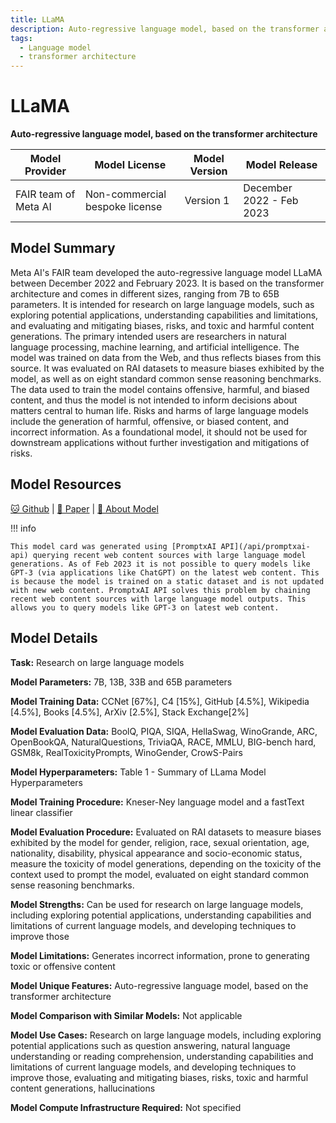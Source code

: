 ```yaml
---
title: LLaMA
description: Auto-regressive language model, based on the transformer architecture
tags:
  - Language model
  - transformer architecture
---
```


# LLaMA

**Auto-regressive language model, based on the transformer architecture**

| Model Provider | Model License | Model Version | Model Release |
| --- | --- | --- | --- |
| FAIR team of Meta AI | Non-commercial bespoke license | Version 1 | December 2022 - Feb 2023 |

## Model Summary

Meta AI's FAIR team developed the auto-regressive language model LLaMA between December 2022 and February 2023. It is based on the transformer architecture and comes in different sizes, ranging from 7B to 65B parameters. It is intended for research on large language models, such as exploring potential applications, understanding capabilities and limitations, and evaluating and mitigating biases, risks, and toxic and harmful content generations. The primary intended users are researchers in natural language processing, machine learning, and artificial intelligence. The model was trained on data from the Web, and thus reflects biases from this source. It was evaluated on RAI datasets to measure biases exhibited by the model, as well as on eight standard common sense reasoning benchmarks. The data used to train the model contains offensive, harmful, and biased content, and thus the model is not intended to inform decisions about matters central to human life. Risks and harms of large language models include the generation of harmful, offensive, or biased content, and incorrect information. As a foundational model, it should not be used for downstream applications without further investigation and mitigations of risks.

## Model Resources

[🐱 Github](https://github.com/facebookresearch/llama/blob/main/MODEL_CARD.md) | [📃 Paper](https://research.facebook.com/publications/llama-open-and-efficient-foundation-language-models/) | [🔖 About Model](https://ai.facebook.com/blog/large-language-model-llama-meta-ai/)

!!! info

    This model card was generated using [PromptxAI API](/api/promptxai-api) querying recent web content sources with large language model generations. As of Feb 2023 it is not possible to query models like GPT-3 (via applications like ChatGPT) on the latest web content. This is because the model is trained on a static dataset and is not updated with new web content. PromptxAI API solves this problem by chaining recent web content sources with large language model outputs. This allows you to query models like GPT-3 on latest web content.

## Model Details

**Task:** Research on large language models

**Model Parameters:** 7B, 13B, 33B and 65B parameters

**Model Training Data:** CCNet [67%], C4 [15%], GitHub [4.5%], Wikipedia [4.5%], Books [4.5%], ArXiv [2.5%], Stack Exchange[2%]

**Model Evaluation Data:** BoolQ, PIQA, SIQA, HellaSwag, WinoGrande, ARC, OpenBookQA, NaturalQuestions, TriviaQA, RACE, MMLU, BIG-bench hard, GSM8k, RealToxicityPrompts, WinoGender, CrowS-Pairs

**Model Hyperparameters:** Table 1 - Summary of LLama Model Hyperparameters

**Model Training Procedure:** Kneser-Ney language model and a fastText linear classifier

**Model Evaluation Procedure:** Evaluated on RAI datasets to measure biases exhibited by the model for gender, religion, race, sexual orientation, age, nationality, disability, physical appearance and socio-economic status, measure the toxicity of model generations, depending on the toxicity of the context used to prompt the model, evaluated on eight standard common sense reasoning benchmarks.

**Model Strengths:** Can be used for research on large language models, including exploring potential applications, understanding capabilities and limitations of current language models, and developing techniques to improve those

**Model Limitations:** Generates incorrect information, prone to generating toxic or offensive content

**Model Unique Features:** Auto-regressive language model, based on the transformer architecture

**Model Comparison with Similar Models:** Not applicable

**Model Use Cases:** Research on large language models, including exploring potential applications such as question answering, natural language understanding or reading comprehension, understanding capabilities and limitations of current language models, and developing techniques to improve those, evaluating and mitigating biases, risks, toxic and harmful content generations, hallucinations

**Model Compute Infrastructure Required:** Not specified

